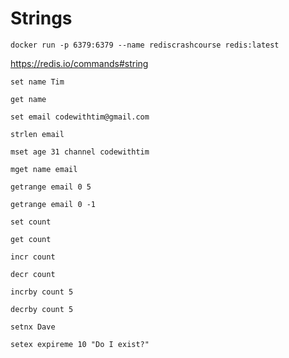 # Strings

`docker run -p 6379:6379 --name rediscrashcourse redis:latest`

https://redis.io/commands#string

`set name Tim`

`get name`

`set email codewithtim@gmail.com`

`strlen email`

`mset age 31 channel codewithtim`

`mget name email`

`getrange email 0 5`

`getrange email 0 -1`

`set count`

`get count`

`incr count`

`decr count`

`incrby count 5`

`decrby count 5`

`setnx Dave`

`setex expireme 10 "Do I exist?"`

